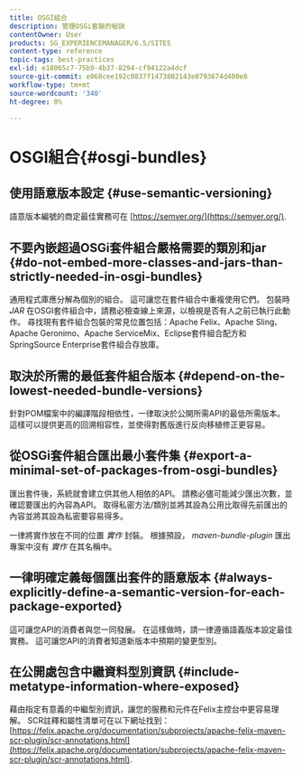 ```yaml
---
title: OSGI組合
description: 管理OSGi套裝的秘訣
contentOwner: User
products: SG_EXPERIENCEMANAGER/6.5/SITES
content-type: reference
topic-tags: best-practices
exl-id: e18065c7-75b9-4b37-8294-cf94122a4dcf
source-git-commit: e068cee192c0837f1473802143e0793674d400e8
workflow-type: tm+mt
source-wordcount: '340'
ht-degree: 0%

---
```


# OSGI組合{#osgi-bundles}

## 使用語意版本設定 {#use-semantic-versioning}

語意版本編號的商定最佳實務可在 [https://semver.org/](https://semver.org/).

## 不要內嵌超過OSGi套件組合嚴格需要的類別和jar {#do-not-embed-more-classes-and-jars-than-strictly-needed-in-osgi-bundles}

通用程式庫應分解為個別的組合。 這可讓您在套件組合中重複使用它們。 包裝時 *JAR* 在OSGI套件組合中，請務必檢查線上來源，以檢視是否有人之前已執行此動作。 尋找現有套件組合包裝的常見位置包括：Apache Felix、Apache Sling、Apache Geronimo、Apache ServiceMix、Eclipse套件組合配方和SpringSource Enterprise套件組合存放庫。

## 取決於所需的最低套件組合版本 {#depend-on-the-lowest-needed-bundle-versions}

針對POM檔案中的編譯階段相依性，一律取決於公開所需API的最低所需版本。 這樣可以提供更高的回溯相容性，並使得對舊版進行反向移植修正更容易。

## 從OSGi套件組合匯出最小套件集 {#export-a-minimal-set-of-packages-from-osgi-bundles}

匯出套件後，系統就會建立供其他人相依的API。 請務必儘可能減少匯出次數，並確認要匯出的內容為API。 取得私密方法/類別並將其設為公用比取得先前匯出的內容並將其設為私密要容易得多。

一律將實作放在不同的位置 *實作* 封裝。 根據預設， *maven-bundle-plugin* 匯出專案中沒有 *實作* 在其名稱中。

## 一律明確定義每個匯出套件的語意版本 {#always-explicitly-define-a-semantic-version-for-each-package-exported}

這可讓您API的消費者與您一同發展。 在這樣做時，請一律遵循語義版本設定最佳實務。 這可讓您API的消費者知道新版本中預期的變更型別。

## 在公開處包含中繼資料型別資訊 {#include-metatype-information-where-exposed}

藉由指定有意義的中繼型別資訊，讓您的服務和元件在Felix主控台中更容易理解。 SCR註釋和屬性清單可在以下網址找到： [https://felix.apache.org/documentation/subprojects/apache-felix-maven-scr-plugin/scr-annotations.html](https://felix.apache.org/documentation/subprojects/apache-felix-maven-scr-plugin/scr-annotations.html).
